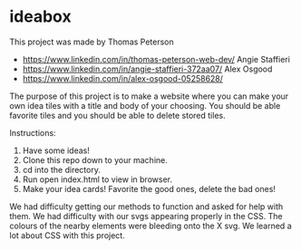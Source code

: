 # ideabox
This project was made by
Thomas Peterson
- https://www.linkedin.com/in/thomas-peterson-web-dev/
Angie Staffieri
- https://www.linkedin.com/in/angie-staffieri-372aa07/
Alex Osgood
- https://www.linkedin.com/in/alex-osgood-05258628/

The purpose of this project is to make a website where you can make your own idea tiles with a title and body of your choosing. You should be able favorite tiles and you should be able to delete stored tiles.

Instructions:
1. Have some ideas!
2. Clone this repo down to your machine.
3. cd into the directory.
4. Run open index.html to view in browser.
5. Make your idea cards! Favorite the good ones, delete the bad ones!

We had difficulty getting our methods to function and asked for help with them. We had difficulty with our svgs appearing properly in the CSS. The colours of the nearby elements were bleeding onto the X svg.
We learned a lot about CSS with this project.
